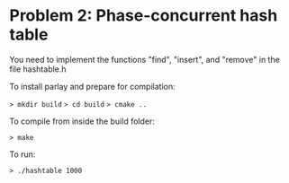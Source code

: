 # Problem 2: Phase-concurrent hash table

You need to implement the functions "find", "insert", and "remove" in the file hashtable.h

To install parlay and prepare for compilation:

`> mkdir build`
`> cd build`
`> cmake ..`

To compile from inside the build folder:

`> make`

To run:

`> ./hashtable 1000`


